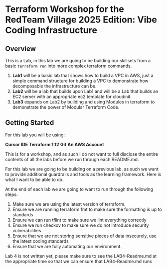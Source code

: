 # Terraform Workshop for the RedTeam Village 2025 Edition: Vibe Coding Infrastructure

## Overview
This is a Lab, in this lab we are going to be building our skillsets from a basic `terraform run` into more complex terraform commands.

1. **Lab1** will be a basic lab that shows how to build a VPC in AWS, just a simple command structure for building a VPC to demonstrate how decomposable the infrastructure can be. 
2. **Lab2** will be a lab that builds upon Lab1 and will be a Lab that builds an EC2 server with an appropriate ec2 template for cloudinit.
3. **Lab3** expands on Lab2 by building and using Modules in terraform to demonstrate the power of Modular Terraform Code.


## Getting Started

For this lab you will be using:

**Cursor IDE**
**Terraform 1.12**
**Git**
**An AWS Account**

This is for a workshop, and as such I do not want to full disclose the entire contents of all the labs before we run through each README.md.

For this lab we are going to be building on a previous lab, as such we want to provide additional guardrails and tools as the learning framework. Here is what I want to be able to do.

At the end of each lab we are going to want to run through the following steps:

1. Make sure we are using the latest version of terraform.
2. Ensure we are running terraform fmt to make sure the formatting is up to standards
3. Ensure we can run tflint to make sure we lint everything correctly
4. Ensure we run checkov to make sure we do not introduce security vulnerabilities
5. Ensure that we are not storing sensitive pieces of data insecurely, use the latest coding standards
6. Ensure that we are fully automating our environment.

Lab 4 is not written yet, please make sure to see the LAB4-Readme.md at the appropriate time so that we can ensure that LAB4-Readme.md runs